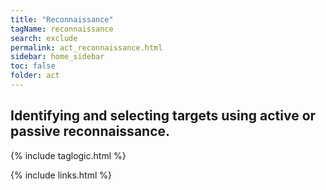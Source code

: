 ```yaml
---
title: "Reconnaissance"
tagName: reconnaissance
search: exclude
permalink: act_reconnaissance.html
sidebar: home_sidebar
toc: false
folder: act
---
```


## Identifying and selecting targets using active or passive reconnaissance.


{% include taglogic.html %}

{% include links.html %}
